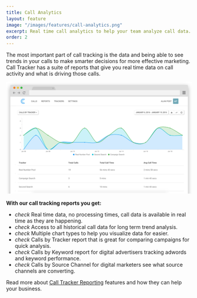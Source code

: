 ```yaml
---
title: Call Analytics
layout: feature
image: "/images/features/call-analytics.png"
excerpt: Real time call analytics to help your team analyze call data.
order: 2
---
```


The most important part of call tracking is the data and being able to see trends in your calls to make smarter decisions for more effective marketing. Call Tracker has a suite of reports that give you real time data on call activity and what is driving those calls.

<img src="/images/app-mockups/callsbytrackerreportmockup.png" class="img-responsive" />

<strong>With our call tracking reports you get:</strong>

<ul class="list-unstyled features-list">
	<li><i class="material-icons text-success">check</i> Real time data, no processing times, call data is available in real time as they are happening.</li>
	<li><i class="material-icons text-success">check</i> Access to all historical call data for long term trend analysis.</li>
	<li><i class="material-icons text-success">check</i> Multiple chart types to help you visualize data for easier.</li>
	<li><i class="material-icons text-success">check</i> Calls by Tracker report that is great for comparing campaigns for quick analysis. </li>
	<li><i class="material-icons text-success">check</i> Calls by Keyword report for digital advertisers tracking adwords and keyword performance.</li>
	<li><i class="material-icons text-success">check</i> Calls by Source Channel for digital marketers see what source channels are converting.</li>
</ul>

Read more about <a href="https://app.calltracker.io/help/reports/">Call Tracker Reporting</a> features and how they can help your business.
